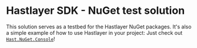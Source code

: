 # Hastlayer SDK - NuGet test solution

This solution serves as a testbed for the Hastlayer NuGet packages. It's also a simple example of how to use Hastlayer in your project: Just check out [`Hast.NuGet.Console`](Hast.NuGet.Console)!

